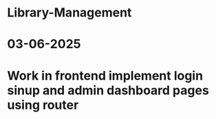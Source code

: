 # Library-Management

# 03-06-2025
# Work in frontend implement login sinup and admin dashboard pages using router